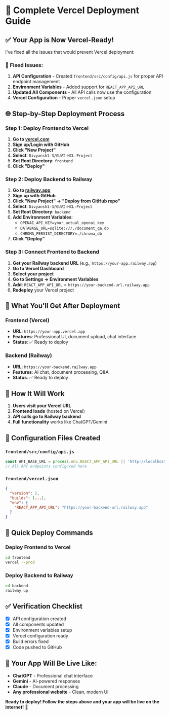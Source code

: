 # 🚀 Complete Vercel Deployment Guide

## ✅ **Your App is Now Vercel-Ready!**

I've fixed all the issues that would prevent Vercel deployment:

### **🔧 Fixed Issues:**
1. **API Configuration** - Created `frontend/src/config/api.js` for proper API endpoint management
2. **Environment Variables** - Added support for `REACT_APP_API_URL`
3. **Updated All Components** - All API calls now use the configuration
4. **Vercel Configuration** - Proper `vercel.json` setup

## 🌐 **Step-by-Step Deployment Process**

### **Step 1: Deploy Frontend to Vercel**

1. **Go to [vercel.com](https://vercel.com)**
2. **Sign up/Login with GitHub**
3. **Click "New Project"**
4. **Select**: `Divyansh1-3/GUVI-HCL-Project`
5. **Set Root Directory**: `frontend`
6. **Click "Deploy"**

### **Step 2: Deploy Backend to Railway**

1. **Go to [railway.app](https://railway.app)**
2. **Sign up with GitHub**
3. **Click "New Project" → "Deploy from GitHub repo"**
4. **Select**: `Divyansh1-3/GUVI-HCL-Project`
5. **Set Root Directory**: `backend`
6. **Add Environment Variables**:
   - `OPENAI_API_KEY=your_actual_openai_key`
   - `DATABASE_URL=sqlite:///./document_qa.db`
   - `CHROMA_PERSIST_DIRECTORY=./chroma_db`
7. **Click "Deploy"**

### **Step 3: Connect Frontend to Backend**

1. **Get your Railway backend URL** (e.g., `https://your-app.railway.app`)
2. **Go to Vercel Dashboard**
3. **Select your project**
4. **Go to Settings → Environment Variables**
5. **Add**: `REACT_APP_API_URL` = `https://your-backend-url.railway.app`
6. **Redeploy** your Vercel project

## 🎯 **What You'll Get After Deployment**

### **Frontend (Vercel)**
- **URL**: `https://your-app.vercel.app`
- **Features**: Professional UI, document upload, chat interface
- **Status**: ✅ Ready to deploy

### **Backend (Railway)**
- **URL**: `https://your-backend.railway.app`
- **Features**: AI chat, document processing, Q&A
- **Status**: ✅ Ready to deploy

## 📱 **How It Will Work**

1. **Users visit your Vercel URL**
2. **Frontend loads** (hosted on Vercel)
3. **API calls go to Railway backend**
4. **Full functionality** works like ChatGPT/Gemini

## 🔧 **Configuration Files Created**

### **`frontend/src/config/api.js`**
```javascript
const API_BASE_URL = process.env.REACT_APP_API_URL || 'http://localhost:8000';
// All API endpoints configured here
```

### **`frontend/vercel.json`**
```json
{
  "version": 2,
  "builds": [...],
  "env": {
    "REACT_APP_API_URL": "https://your-backend-url.railway.app"
  }
}
```

## 🚀 **Quick Deploy Commands**

### **Deploy Frontend to Vercel**
```bash
cd frontend
vercel --prod
```

### **Deploy Backend to Railway**
```bash
cd backend
railway up
```

## ✅ **Verification Checklist**

- [x] API configuration created
- [x] All components updated
- [x] Environment variables setup
- [x] Vercel configuration ready
- [x] Build errors fixed
- [x] Code pushed to GitHub

## 🎉 **Your App Will Be Live Like:**

- **ChatGPT** - Professional chat interface
- **Gemini** - AI-powered responses
- **Claude** - Document processing
- **Any professional website** - Clean, modern UI

**Ready to deploy! Follow the steps above and your app will be live on the internet!** 🚀
